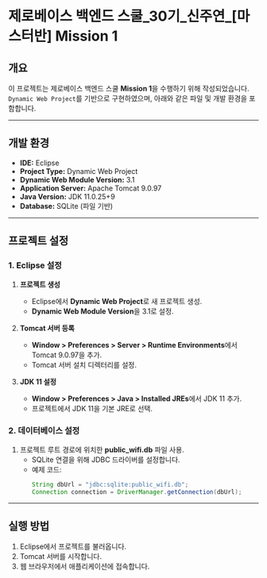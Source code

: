 # 제로베이스 백엔드 스쿨_30기_신주연_[마스터반] Mission 1

## 개요
이 프로젝트는 제로베이스 백엔드 스쿨 **Mission 1**을 수행하기 위해 작성되었습니다.  
`Dynamic Web Project`를 기반으로 구현하였으며, 아래와 같은 파일 및 개발 환경을 포함합니다.


---

## 개발 환경
- **IDE:** Eclipse  
- **Project Type:** Dynamic Web Project  
- **Dynamic Web Module Version:** 3.1  
- **Application Server:** Apache Tomcat 9.0.97  
- **Java Version:** JDK 11.0.25+9  
- **Database:** SQLite (파일 기반)

---

## 프로젝트 설정
### 1. Eclipse 설정
1. **프로젝트 생성**  
   - Eclipse에서 **Dynamic Web Project**로 새 프로젝트 생성.
   - **Dynamic Web Module Version**을 3.1로 설정.

2. **Tomcat 서버 등록**  
   - **Window > Preferences > Server > Runtime Environments**에서 Tomcat 9.0.97을 추가.  
   - Tomcat 서버 설치 디렉터리를 설정.

3. **JDK 11 설정**  
   - **Window > Preferences > Java > Installed JREs**에서 JDK 11 추가.  
   - 프로젝트에서 JDK 11을 기본 JRE로 선택.

### 2. 데이터베이스 설정
1. 프로젝트 루트 경로에 위치한 **public_wifi.db** 파일 사용.  
   - SQLite 연결을 위해 JDBC 드라이버를 설정합니다.  
   - 예제 코드:  
     ```java
     String dbUrl = "jdbc:sqlite:public_wifi.db";
     Connection connection = DriverManager.getConnection(dbUrl);
     ```

---

## 실행 방법
1. Eclipse에서 프로젝트를 불러옵니다.
2. Tomcat 서버를 시작합니다.
3. 웹 브라우저에서 애플리케이션에 접속합니다.

